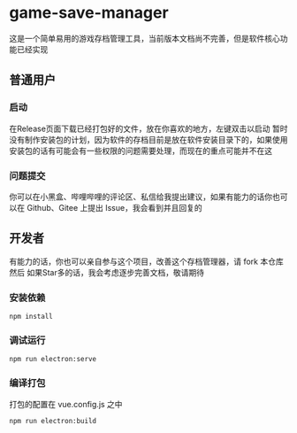 # game-save-manager
这是一个简单易用的游戏存档管理工具，当前版本文档尚不完善，但是软件核心功能已经实现
## 普通用户
### 启动
在Release页面下载已经打包好的文件，放在你喜欢的地方，左键双击以启动
暂时没有制作安装包的计划，因为软件的存档目前是放在软件安装目录下的，如果使用安装包的话有可能会有一些权限的问题需要处理，而现在的重点可能并不在这
### 问题提交
你可以在小黑盒、哔哩哔哩的评论区、私信给我提出建议，如果有能力的话你也可以在 Github、Gitee 上提出 Issue，我会看到并且回复的
## 开发者
有能力的话，你也可以亲自参与这个项目，改善这个存档管理器，请 fork 本仓库然后
如果Star多的话，我会考虑逐步完善文档，敬请期待
### 安装依赖
```
npm install
```

### 调试运行
```
npm run electron:serve
```

### 编译打包
打包的配置在 vue.config.js 之中
```
npm run electron:build
```